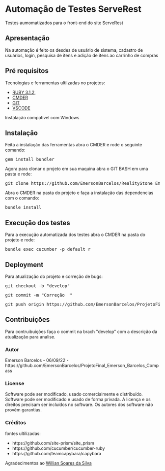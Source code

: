 <h1>Automação de Testes ServeRest</h1>
Testes aumomatizados para o front-end do site ServeRest

<h2>Apresentação</h2>
Na automação é feito os desdes de usuário de sistema, cadastro de usuários, login, pesquisa de itens e adição de itens ao carrinho de compras


<h2>Pré requisitos</h2>
Tecnologias e ferramentas ultilzadas no projetos:</br>

  <ul>
    <li><a href="https://rubyinstaller.org/downloads/">RUBY 3.1.2,</a></li>
    <li><a href="https://cmder.app/">CMDER</a></li>
    <li><a href="https://git-scm.com/">GIT</a></li>
    <li><a href="https://code.visualstudio.com/">VSCODE</a></li>
  </ul>

Instalação compativel com Windows

<h2>Instalação</h2>

Feita a instalação das ferramentas abra o CMDER e rode o seguinte comando:
  
<pre>
<span style="font-weight: 400">gem install bundler</span>
</pre>

Agora para clonar o projeto em sua maquina abra o GIT BASH em uma pasta e rode:

<pre>
<span style="font-weight: 400">git clone https://github.com/EmersonBarcelos/RealityStone_Emerson_Barcelos_Compass.git</span>
</pre>

Abra o CMDER na pasta do projeto e faça a instalação das dependencias com o comando:

<pre>
<span style="font-weight: 400">bundle install</span>
</pre>

<h2>Execução dos testes</h2>

Para a execução automatizada dos testes abra o CMDER na pasta do projeto e rode:

<pre>
<span style="font-weight: 400">bundle exec cucumber -p default r</span>
</pre>

<h2>Deployment</h2>
Para atualização do projeto e correção de bugs:
<pre>
<span style="font-weight: 400">git checkout -b "develop"</span>
</pre>
<pre>
<span style="font-weight: 400">git commit -m "Correção <correção feita> "</span>
</pre>
<pre>
<span style="font-weight: 400">git push origin https://github.com/EmersonBarcelos/ProjetoFinal_Emerson_Barcelos_Compass</span>
</pre>

</ul>

<h2>Contribuições</h2>

Para contruibuições faça o commit na brach "develop" com a descrição da atualização para analise.

<h3>Autor</h3>
Emerson Barcelos - 06/09/22  - https://github.com/EmersonBarcelos/ProjetoFinal_Emerson_Barcelos_Compass

<h3>License</h3>

Software pode ser modificado, usado comercialmente e distribuído.
Software pode ser modificado e usado de forma privada.
A licença e os direitos precisam ser incluídos no software.
Os autores dos software não provêm garantias.

<h3>Créditos</h3>
fontes ultilizadas:
<ul>
  <li>https://github.com/site-prism/site_prism</li>
  <li>https://github.com/cucumber/cucumber-ruby</li>
  <li>https://github.com/teamcapybara/capybara</li>
</ul>
Agradecimentos ao <a href="https://github.com/teamcapybara/capybara">Willian Soares da Silva</a>

